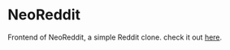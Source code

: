 # NeoReddit

Frontend of NeoReddit, a simple Reddit clone. check it out
[here](https://neo-reddit.neolight.me/).
